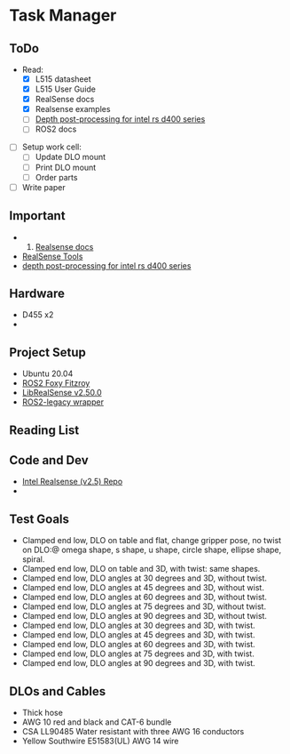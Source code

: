 # Task Manager

## ToDo

- Read:
  - [x] L515 datasheet
  - [x] L515 User Guide
  - [x] RealSense docs
  - [x] Realsense examples
  - [ ] [Depth post-processing for intel rs d400 series](https://dev.intelrealsense.com/docs/depth-post-processing)
  - [ ] ROS2 docs
- [ ] Setup work cell:
  - [ ] Update DLO mount
  - [ ] Print DLO mount
  - [ ] Order parts
- [ ] Write paper

## Important

- 1. [Realsense docs](https://dev.intelrealsense.com/docs)
- [RealSense Tools](https://github.com/IntelRealSense/librealsense/tree/master/tools)
- [depth post-processing for intel rs d400 series](https://dev.intelrealsense.com/docs/depth-post-processing)

## Hardware

- D455 x2
-

## Project Setup

- Ubuntu 20.04
- [ROS2 Foxy Fitzroy](https://docs.ros.org/en/foxy/Installation/Ubuntu-Install-Debians.html)
- [LibRealSense v2.50.0](https://github.com/IntelRealSense/librealsense)
- [ROS2-legacy wrapper](https://github.com/IntelRealSense/realsense-ros/tree/ros2-legacy)

## Reading List

## Code and Dev

- [Intel Realsense (v2.5) Repo](https://github.com/IntelRealSense/librealsense)
-

## Test Goals

- Clamped end low, DLO on table and flat, change gripper pose, no
  twist on DLO:\@ omega shape, s shape, u shape, circle shape, ellipse shape,
  spiral.
- Clamped end low, DLO on table and 3D, with twist: same shapes.
- Clamped end low, DLO angles at 30 degrees and 3D, without twist.
- Clamped end low, DLO angles at 45 degrees and 3D, without wist.
- Clamped end low, DLO angles at 60 degrees and 3D, without twist.
- Clamped end low, DLO angles at 75 degrees and 3D, without twist.
- Clamped end low, DLO angles at 90 degrees and 3D, without twist.
- Clamped end low, DLO angles at 30 degrees and 3D, with twist.
- Clamped end low, DLO angles at 45 degrees and 3D, with twist.
- Clamped end low, DLO angles at 60 degrees and 3D, with twist.
- Clamped end low, DLO angles at 75 degrees and 3D, with twist.
- Clamped end low, DLO angles at 90 degrees and 3D, with twist.

## DLOs and Cables

- Thick hose
- AWG 10 red and black and CAT-6 bundle
- CSA LL90485 Water resistant with three AWG 16 conductors
- Yellow Southwire E51583(UL) AWG 14 wire
